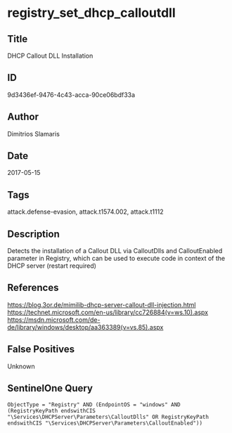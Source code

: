 # registry_set_dhcp_calloutdll

## Title
DHCP Callout DLL Installation

## ID
9d3436ef-9476-4c43-acca-90ce06bdf33a

## Author
Dimitrios Slamaris

## Date
2017-05-15

## Tags
attack.defense-evasion, attack.t1574.002, attack.t1112

## Description
Detects the installation of a Callout DLL via CalloutDlls and CalloutEnabled parameter in Registry, which can be used to execute code in context of the DHCP server (restart required)

## References
https://blog.3or.de/mimilib-dhcp-server-callout-dll-injection.html
https://technet.microsoft.com/en-us/library/cc726884(v=ws.10).aspx
https://msdn.microsoft.com/de-de/library/windows/desktop/aa363389(v=vs.85).aspx

## False Positives
Unknown

## SentinelOne Query
```
ObjectType = "Registry" AND (EndpointOS = "windows" AND (RegistryKeyPath endswithCIS "\Services\DHCPServer\Parameters\CalloutDlls" OR RegistryKeyPath endswithCIS "\Services\DHCPServer\Parameters\CalloutEnabled"))

```